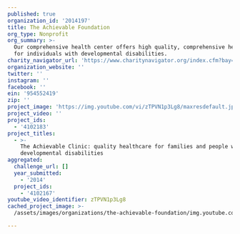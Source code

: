 ```yaml
---
published: true
organization_id: '2014197'
title: The Achievable Foundation
org_type: Nonprofit
org_summary: >-
  Our comprehensive health center offers high quality, comprehensive health care
  for individuals with developmental disabilities.
charity_navigator_url: 'https://www.charitynavigator.org/index.cfm?bay=search.profile&ein=954552419'
organization_website: ''
twitter: ''
instagram: ''
facebook: ''
ein: '954552419'
zip: ''
project_image: 'https://img.youtube.com/vi/zTPVN1p3Lg8/maxresdefault.jpg'
project_video: ''
project_ids:
  - '4102183'
project_titles:
  - >-
    The Achievable Clinic: quality healthcare for families and people with
    developmental disabilities
aggregated:
  challenge_url: []
  year_submitted:
    - '2014'
  project_ids:
    - '4102167'
youtube_video_identifier: zTPVN1p3Lg8
cached_project_image: >-
  /assets/images/organizations/the-achievable-foundation/img.youtube.com/vi/zTPVN1p3Lg8/maxresdefault.jpg

---
```

